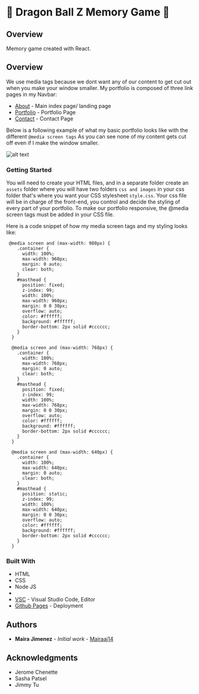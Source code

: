 # 🐉 Dragon Ball Z Memory Game 🐉

## Overview
Memory game created with React.

## Overview
We use media tags because we dont want any of our content to get cut out when you make your window smaller.
My portfolio is composed of three link pages in my Navbar:
* [About]() - Main index page/ landing page
* [Portfolio]() - Portfolio Page
* [Contact]() - Contact Page


Below is a following example of what my basic portfolio looks like with the different `@media screen tags` 
As you can see none of my content gets cut off even if I make the window smaller.

![alt text](assets/images/responsive.gif)

### Getting Started
You will need to create your HTML files, and in a separate folder create an `assets` folder where you will have two folders
`css and images` in your css folder that's where you want your CSS stylesheet `style.css`.
Your css file will be in charge of the front-end, you control and decide the styling of every part of your portfolio.
To make our portfolio responsive, the @media screen tags must be added in your CSS file.

Here is a code snippet of how my media screen tags and my styling looks like:

``` 
 @media screen and (max-width: 980px) {
    .container {
      width: 100%;
      max-width: 960px;
      margin: 0 auto;
      clear: both;
    }
    #masthead {
      position: fixed;
      z-index: 99;
      width: 100%;
      max-width: 960px;
      margin: 0 0 30px;
      overflow: auto;
      color: #ffffff;
      background: #ffffff;
      border-bottom: 2px solid #cccccc;
    }
  }

  @media screen and (max-width: 768px) {
    .container {
      width: 100%;
      max-width: 768px;
      margin: 0 auto;
      clear: both;
    }
    #masthead {
      position: fixed;
      z-index: 99;
      width: 100%;
      max-width: 768px;
      margin: 0 0 30px;
      overflow: auto;
      color: #ffffff;
      background: #ffffff;
      border-bottom: 2px solid #cccccc;
    }
  }

  @media screen and (max-width: 640px) {
    .container {
      width: 100%;
      max-width: 640px;
      margin: 0 auto;
      clear: both;
    }
    #masthead {
      position: static;
      z-index: 99;
      width: 100%;
      max-width: 640px;
      margin: 0 0 30px;
      overflow: auto;
      color: #ffffff;
      background: #ffffff;
      border-bottom: 2px solid #cccccc;
    }
  }

```

### Built With
* HTML
* CSS
* Node JS
* 
* [VSC](https) - Visual Studio Code, Editor
* [Github Pages](https) - Deployment

## Authors

* **Maira Jimenez** - *Initial work* - [Mairaaj14](https://github.com/Mairaaj14)


## Acknowledgments

* Jerome Chenette
* Sasha Patsel
* Jimmy Tu
